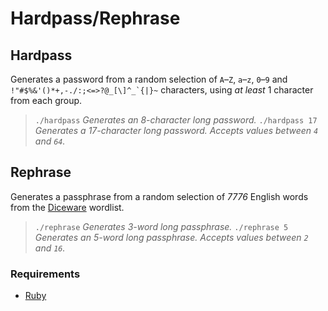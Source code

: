 # Hardpass/Rephrase

## Hardpass

Generates a password from a random selection of `A`&ndash;`Z`, `a`&ndash;`z`, `0`&ndash;`9` and <code>!"#$%&'()*+,-./:;<=>?@_[\\]^&lowbar;&grave;{|}~</code> characters, using _at least_ 1 character from each group.

>`./hardpass` _Generates an 8-character long password._
>`./hardpass 17` _Generates a 17-character long password. Accepts values between `4` and `64`._

## Rephrase

Generates a passphrase from a random selection of _7776_ English words from the [Diceware](https://theworld.com/~reinhold/diceware.html) wordlist.

>`./rephrase` _Generates 3-word long passphrase._
>`./rephrase 5` _Generates an 5-word long passphrase. Accepts values between `2` and `16`._

### Requirements

* [Ruby](https://www.ruby-lang.org/en/)